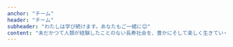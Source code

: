 ```yaml
---
anchor: "チーム"
header: "チーム"
subheader: "わたしは学び続けます。あなたもご一緒に😊"
content: "未だかつて人類が経験したことのない長寿社会を、豊かにそして楽しく生きていくために、わたしは学び続けます。あなたもご一緒に😊✨"
---
```

